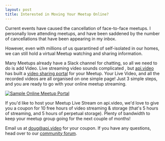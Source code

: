 ```yaml
---
layout: post
title: Interested in Moving Your Meetup Online?
---
```


Current events have caused the cancellation of face-to-face meetups.  I personally love attending meetups, and have been saddened by the number of cancellations that have been appearing in my inbox.

However, even with millions of us quarantined of self-isolated in our homes, we can still hold a virtual Meetup watching and sharing information.

Many Meetups already have a Slack channel for chatting, so all we need to do is add Video. Live streaming video sounds complicated , but [api.video](https://api.video) has built a [video sharing portal](https://glitch.com/edit/#!/twilight-decorous-mail?path=README.md:31:199) for your Meetup.  Your Live Video, and all the recorded videos are all organised on one simple page!  Just 3 simple steps, and you are ready to go with your online meetup streaming.

<a href="https://res.cloudinary.com/practicaldev/image/fetch/s--BtAcv3Ot--/c_limit%2Cf_auto%2Cfl_progressive%2Cq_auto%2Cw_880/https://dev-to-uploads.s3.amazonaws.com/i/r42pkmh9v2lxlzqzffz6.png" class="article-body-image-wrapper"><img src="https://res.cloudinary.com/practicaldev/image/fetch/s--BtAcv3Ot--/c_limit%2Cf_auto%2Cfl_progressive%2Cq_auto%2Cw_880/https://dev-to-uploads.s3.amazonaws.com/i/r42pkmh9v2lxlzqzffz6.png" alt="Sample Online Meetup Portal" loading="lazy"></a>

If you'd like to host your Meetup Live Stream on api.video, we'd love to give you a coupon for 10 free hours of video streaming &amp; storage (that's 5 hours of streaming, and 5 hours of perpetual storage).  Plenty of bandwidth to keep your meetup group going for the next couple of months!

Email us at <a href="mailto:doug@api.video">doug@api.video</a> for your coupon.  If you have any questions, head over to our <a href="https://community.api.video">community forum</a>.
